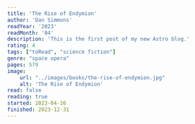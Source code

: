 ```yaml
---
title: 'The Rise of Endymion'
author: 'Dan Simmons'
readYear: '2023'
readMonth: '04'
description: 'This is the first post of my new Astro blog.'
rating: 4
tags: ["toRead", "science fiction"]
genre: "space opera"
pages: 579
image:
    url: "../images/books/the-rise-of-endymion.jpg"
    alt: 'The Rise of Endymion'
read: false
reading: true
started: 2023-04-16
finished: 2023-12-31
---
```

